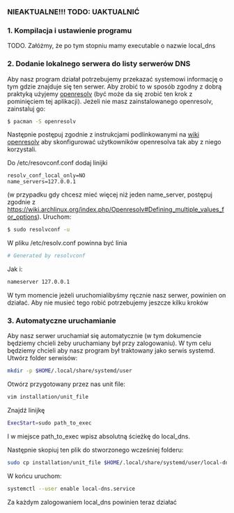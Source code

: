 ### NIEAKTUALNE!!! TODO: UAKTUALNIĆ
### 1. Kompilacja i ustawienie programu
TODO. Załóżmy, że po tym stopniu mamy executable o nazwie local_dns 
### 2. Dodanie lokalnego serwera do listy serwerów DNS
Aby nasz program działał potrzebujemy przekazać systemowi informację o tym gdzie znajduje się ten serwer. Aby zrobić to w sposób zgodny z dobrą praktyką użyjemy [openresolv](https://wiki.archlinux.org/index.php/Openresolv) (być może da się zrobić ten krok z pominięciem tej aplikacji).
Jeżeli nie masz zainstalowanego openresolv, zainstaluj go:
```sh
$ pacman -S openresolv
```
Następnie postępuj zgodnie z instrukcjami podlinkowanymi na [wiki openresolv](https://wiki.archlinux.org/index.php/Openresolv#Users) aby skonfigurować użytkowników openresolva tak aby z niego korzystali.

Do /etc/resovconf.conf dodaj linijki

```
resolv_conf_local_only=NO
name_servers=127.0.0.1
```
(w przypadku gdy chcesz mieć więcej niż jeden name_server, postępuj zgodnie z https://wiki.archlinux.org/index.php/Openresolv#Defining_multiple_values_for_options).
Uruchom:
```sh
$ sudo resolvconf -u
```
W pliku /etc/resolv.conf powinna być linia
```sh
# Generated by resolvconf
```
Jak i:
```sh
nameserver 127.0.0.1
```
W tym momencie jeżeli uruchomialibyśmy ręcznie nasz serwer, powinien on działać. Aby nie musieć tego robić potrzebujemy jeszcze kilku kroków

### 3. Automatyczne uruchamianie
Aby nasz serwer uruchamiał się automatycznie (w tym dokumencie będziemy chcieli żeby uruchamiany był przy zalogowaniu). W tym celu będziemy chcieli aby nasz program był traktowany jako serwis systemd.
Utwórz folder serwisów:
```sh
mkdir -p $HOME/.local/share/systemd/user
```

Otwórz przygotowany przez nas unit file:
```sh
vim installation/unit_file
```

Znajdź linijkę
```sh
ExecStart=sudo path_to_exec
```
I w miejsce path_to_exec wpisz absolutną ścieżkę do local_dns.

Następnie skopiuj ten plik do stworzonego wcześniej folderu:
```sh
sudo cp installation/unit_file $HOME/.local/share/systemd/user/local-dns.service
```
W końcu uruchom:
```sh
systemctl --user enable local-dns.service
```
Za każdym zalogowaniem local_dns powinien teraz działać
